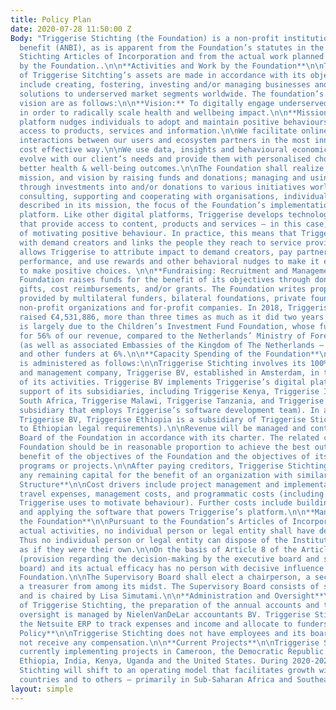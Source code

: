 ```yaml
---
title: Policy Plan
date: 2020-07-28 11:50:00 Z
Body: "Triggerise Stichting (the Foundation) is a non-profit institution for the public
  benefit (ANBI), as is apparent from the Foundation’s statutes in the Triggerise
  Stichting Articles of Incorporation and from the actual work planned and implemented
  by the Foundation..\n\n**Activities and Work by the Foundation**\n\nThe disposition
  of Triggerise Sitchting’s assets are made in accordance with its objectives, which
  include creating, fostering, investing and/or managing businesses and philanthropic
  solutions to underserved market segments worldwide. The foundation’s mission and
  vision are as follows:\n\n**Vision:** To digitally engage underserved individuals
  in order to radically scale health and wellbeing impact.\n\n**Mission:** Our digital
  platform nudges individuals to adopt and maintain positive behaviours by enabling
  access to products, services and information.\n\nWe facilitate online and offline
  interactions between our users and ecosystem partners in the most innovative and
  cost effective way.\n\nWe use data, insights and behavioural economics to constantly
  evolve with our client’s needs and provide them with personalised choices that deliver
  better health & well-being outcomes.\n\nThe Foundation shall realize its objections,
  mission, and vision by raising funds and donations; managing and using such funds
  through investments into and/or donations to various initiatives worldwide; and
  consulting, supporting and cooperating with organisations, individuals and institutions.\n\nAs
  described in its mission, the focus of the Foundation’s implementation is its digital
  platform. Like other digital platforms, Triggerise develops technology and partnerships
  that provide access to content, products and services – in this case, with the goal
  of motivating positive behaviour. In practice, this means that Triggerise partners
  with demand creators and links the people they reach to service providers. This
  allows Triggerise to attribute impact to demand creators, pay partners based on
  performance, and use rewards and other behavioral nudges to make it easier for users
  to make positive choices. \n\n**Fundraising: Recruitment and Management of Funds**\n\nThe
  Foundation raises funds for the benefit of its objectives through donations, awards,
  gifts, cost reimbursements, and/or grants. The Foundation writes proposals for funds
  provided by multilateral funders, bilateral foundations, private foundations, other
  non-profit organizations and for-profit companies. In 2018, Triggerise Stichting
  raised €4,531,886, more than three times as much as it did two years ago. This success
  is largely due to the Children’s Investment Fund Foundation, whose funding accounts
  for 56% of our revenue, compared to the Netherlands’ Ministry of Foreign Affairs
  (as well as associated Embassies of the Kingdom of The Netherlands – EKN) at 36%,
  and other funders at 6%.\n\n**Capacity Spending of the Foundation**\n\nIncome received
  is administered as follows:\n\nTriggerise Stichting involves its 100% subsidiary
  and management company, Triggerise BV, established in Amsterdam, in the fulfillment
  of its activities. Triggerise BV implements Triggerise’s digital platform with the
  support of its subsidiaries, including Triggerise Kenya, Triggerise India, Triggerise
  South Africa, Triggerise Malawi, Triggerise Tanzania, and Triggerise Labs (a Portugal-based
  subsidiary that employs Triggerise’s software development team). In addition to
  Triggerise BV, Triggerise Ethiopia is a subsidiary of Triggerise Stichting (due
  to Ethiopian legal requirements).\n\nRevenue will be managed and controlled by the
  Board of the Foundation in accordance with its charter. The related costs of the
  Foundation should be in reasonable proportion to achieve the best outcomes for the
  benefit of the objectives of the Foundation and the objectives of its related work
  programs or projects.\n\nAfter paying creditors, Triggerise Stichting must spend
  any remaining capital for the benefit of an organization with similar objectives.\n\n**Cost
  Structure**\n\nCost drivers include project management and implementation salaries,
  travel expenses, management costs, and programmatic costs (including the nudges
  Triggerise uses to motivate behaviour). Further costs include building, maintaining,
  and applying the software that powers Triggerise’s platform.\n\n**Management of
  the Foundation**\n\nPursuant to the Foundation’s Articles of Incorporation and its
  actual activities, no individual person or legal entity shall have decisive control.
  Thus no individual person or legal entity can dispose of the Institution’s assets
  as if they were their own.\n\nOn the basis of Article 8 of the Articles of Incorporation
  (provision regarding the decision-making by the executive board and supervisory
  board) and its actual efficacy has no person with decisive influence within the
  Foundation.\n\nThe Supervisory Board shall elect a chairperson, a secretary and
  a treasurer from among its midst. The Supervisory Board consists of six members
  and is chaired by Lisa Simutami.\n\n**Administration and Oversight**\n\nThe administration
  of Triggerise Stichting, the preparation of the annual accounts and the account
  oversight is managed by NielenVanDeLar accountants BV. Triggerise Stichting uses
  the Netsuite ERP to track expenses and income and allocate to funders/projects.\n\n**Remuneration
  Policy**\n\nTriggerise Stichting does not have employees and its board members do
  not receive any compensation.\n\n**Current Projects**\n\nTriggerise Stichting is
  currently implementing projects in Cameroon, the Democratic Republic of the Congo,
  Ethiopia, India, Kenya, Uganda and the United States. During 2020-2023, Triggerise
  Stichting will shift to an operating model that facilitates growth within these
  countries and to others – primarily in Sub-Saharan Africa and Southeast Asia."
layout: simple
---
```


